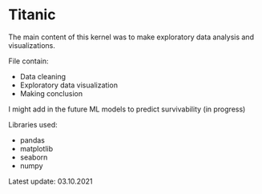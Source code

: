 # Titanic

The main content of this kernel was to make exploratory data analysis and visualizations.

File contain:

* Data cleaning
* Exploratory data visualization
* Making conclusion

I might add in the future ML models to predict survivability (in progress)

Libraries used:

* pandas
* matplotlib
* seaborn
* numpy

Latest update: 03.10.2021
